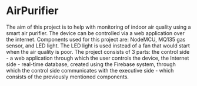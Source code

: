 # AirPurifier
The aim of this project is to help with monitoring of indoor air quality using a smart air purifier. The device can be controlled via a web application over the internet.
Components used for this project are: NodeMCU, MQ135 gas sensor, and LED light. The LED light is used instead of a fan that would start when the air quality is poor.
The project consists of 3 parts: the control side - a web application through which the user controls the device, the Internet side - real-time database, created using the Firebase system, through which the control side communicates with the executive side - which consists of the previously mentioned components.
